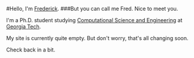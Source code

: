 #Hello, I'm [Frederick][fh].
###But you can call me Fred. Nice to meet you.

I'm a Ph.D. student studying [Computational Science and Engineering][cse] at [Georgia Tech][gt].

My site is currently quite empty. But don't worry, that's all changing soon.

Check back in a bit.

[cse]: http://www.cse.gatech.edu
[gt]: http://www.gatech.edu
[fh]: http://www.fredhohman.com